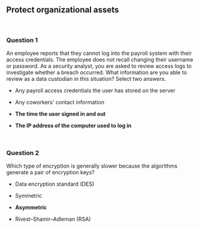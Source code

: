 ## Protect organizational assets


<br>

### Question 1

An employee reports that they cannot log into the payroll system with their access credentials. The employee does not recall changing their username or password. As a security analyst, you are asked to review access logs to investigate whether a breach occurred. What information are you able to review as a data custodian in this situation? Select two answers.

* Any payroll access credentials the user has stored on the server

* Any coworkers' contact information

* **The time the user signed in and out**

* **The IP address of the computer used to log in**


<br>

### Question 2

Which type of encryption is generally slower because the algorithms generate a pair of encryption keys?

* Data encryption standard (DES)

* Symmetric

* **Asymmetric**

* Rivest–Shamir–Adleman (RSA)